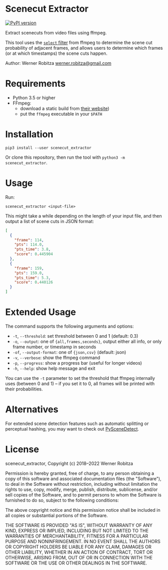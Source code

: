 # Scenecut Extractor

[![PyPI version](https://img.shields.io/pypi/v/scenecut-extractor.svg)](https://pypi.org/project/scenecut-extractor)

Extract scenecuts from video files using ffmpeg.

This tool uses the [`select` filter](http://ffmpeg.org/ffmpeg-filters.html#select_002c-aselect) from ffmpeg to determine the scene cut probability of adjacent frames, and allows users to determine which frames (or at which timestamps) the scene cuts happen.

Author: Werner Robitza <werner.robitza@gmail.com>

# Requirements

- Python 3.5 or higher
- FFmpeg:
    - download a static build from [their website](http://ffmpeg.org/download.html))
    - put the `ffmpeg` executable in your `$PATH`

# Installation

    pip3 install --user scenecut_extractor

Or clone this repository, then run the tool with `python3 -m scenecut_extractor`.

# Usage

Run:

    scenecut_extractor <input-file>

This might take a while depending on the length of your input file, and then output a list of scene cuts in JSON format:

```json
[
  {
    "frame": 114,
    "pts": 114.0,
    "pts_time": 3.8,
    "score": 0.445904
  },
  {
    "frame": 159,
    "pts": 159.0,
    "pts_time": 5.3,
    "score": 0.440126
  }
]
```

# Extended Usage

The command supports the following arguments and options:

- `-t`, `--threshold`: set threshold between 0 and 1 (default: 0.3)
- `-o`, `--output`: one of `{all,frames,seconds}`, output either all info, or only frame number, or timestamp in seconds
- `-of`, `--output-format`: one of `{json,csv}` (default: json)
- `-v`, `--verbose`: show the ffmpeg command
- `-p`, `--progress`: show a progress bar (useful for longer videos)
- `-h`, `--help`: show help message and exit

You can use the `-t` parameter to set the threshold that ffmpeg internally uses (between 0 and 1) – if you set it to 0, all frames will be printed with their probabilities.

# Alternatives

For extended scene detection features such as automatic splitting or perceptual hashing, you may want to check out [PySceneDetect](https://pyscenedetect.readthedocs.io/en/latest/).

# License

scenecut_extractor, Copyright (c) 2018–2022 Werner Robitza

Permission is hereby granted, free of charge, to any person obtaining a copy of this software and associated documentation files (the "Software"), to deal in the Software without restriction, including without limitation the rights to use, copy, modify, merge, publish, distribute, sublicense, and/or sell copies of the Software, and to permit persons to whom the Software is furnished to do so, subject to the following conditions:

The above copyright notice and this permission notice shall be included in all copies or substantial portions of the Software.

THE SOFTWARE IS PROVIDED "AS IS", WITHOUT WARRANTY OF ANY KIND, EXPRESS OR IMPLIED, INCLUDING BUT NOT LIMITED TO THE WARRANTIES OF MERCHANTABILITY, FITNESS FOR A PARTICULAR PURPOSE AND NONINFRINGEMENT. IN NO EVENT SHALL THE AUTHORS OR COPYRIGHT HOLDERS BE LIABLE FOR ANY CLAIM, DAMAGES OR OTHER LIABILITY, WHETHER IN AN ACTION OF CONTRACT, TORT OR OTHERWISE, ARISING FROM, OUT OF OR IN CONNECTION WITH THE SOFTWARE OR THE USE OR OTHER DEALINGS IN THE SOFTWARE.
